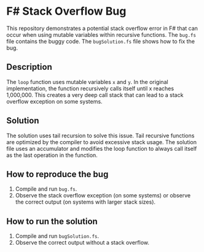 # F# Stack Overflow Bug

This repository demonstrates a potential stack overflow error in F# that can occur when using mutable variables within recursive functions. The `bug.fs` file contains the buggy code. The `bugSolution.fs` file shows how to fix the bug.

## Description

The `loop` function uses mutable variables `x` and `y`.  In the original implementation, the function recursively calls itself until x reaches 1,000,000.  This creates a very deep call stack that can lead to a stack overflow exception on some systems.

## Solution

The solution uses tail recursion to solve this issue. Tail recursive functions are optimized by the compiler to avoid excessive stack usage.  The solution file uses an accumulator and modifies the loop function to always call itself as the last operation in the function.

## How to reproduce the bug

1. Compile and run `bug.fs`.
2. Observe the stack overflow exception (on some systems) or observe the correct output (on systems with larger stack sizes).

## How to run the solution

1. Compile and run `bugSolution.fs`. 
2. Observe the correct output without a stack overflow.